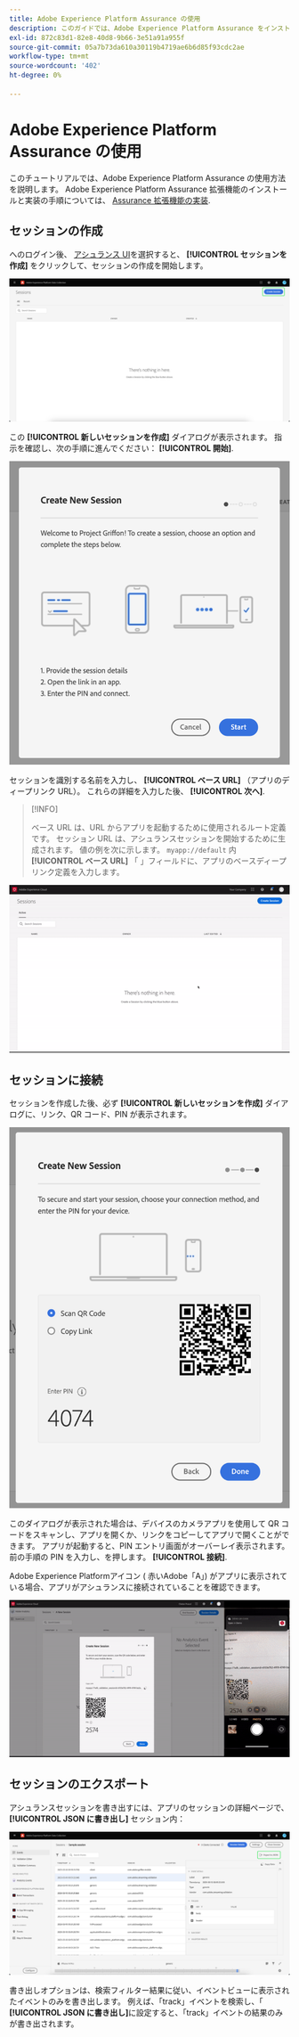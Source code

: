 ```yaml
---
title: Adobe Experience Platform Assurance の使用
description: このガイドでは、Adobe Experience Platform Assurance をインストールして実装した後の使用方法を説明します。
exl-id: 872c83d1-82e8-40d8-9b66-3e51a91a955f
source-git-commit: 05a7b73da610a30119b4719ae6b6d85f93cdc2ae
workflow-type: tm+mt
source-wordcount: '402'
ht-degree: 0%

---
```


# Adobe Experience Platform Assurance の使用

このチュートリアルでは、Adobe Experience Platform Assurance の使用方法を説明します。 Adobe Experience Platform Assurance 拡張機能のインストールと実装の手順については、 [Assurance 拡張機能の実装](./implement-assurance.md).

## セッションの作成

へのログイン後、 [アシュランス UI](https://experience.adobe.com/assurance)を選択すると、 **[!UICONTROL セッションを作成]** をクリックして、セッションの作成を開始します。

![「セッションを作成」ボタンがハイライト表示され、セッションを作成できる場所が示されます。](./images/using-assurance/create-session.png)

この **[!UICONTROL 新しいセッションを作成]** ダイアログが表示されます。 指示を確認し、次の手順に進んでください： **[!UICONTROL 開始]**.

![Create New Session ダイアログが表示され、Assurance の使用方法に関する手順が示されます。](./images/using-assurance/create-new-session.png)

セッションを識別する名前を入力し、 **[!UICONTROL ベース URL]** （アプリのディープリンク URL）。 これらの詳細を入力した後、 **[!UICONTROL 次へ]**.

>[!INFO]
>
>ベース URL は、URL からアプリを起動するために使用されるルート定義です。 セッション URL は、アシュランスセッションを開始するために生成されます。 値の例を次に示します。 `myapp://default` 内 **[!UICONTROL ベース URL]** 「 」フィールドに、アプリのベースディープリンク定義を入力します。

![新しいセッションを作成するための完全なワークフローが表示されます。](./images/using-assurance/create-session.gif)

## セッションに接続

セッションを作成した後、必ず **[!UICONTROL 新しいセッションを作成]** ダイアログに、リンク、QR コード、PIN が表示されます。

![アシュランスセッションに接続するためのオプションを示すダイアログが表示されます。](./images/using-assurance/create-new-session-pin.png)

このダイアログが表示された場合は、デバイスのカメラアプリを使用して QR コードをスキャンし、アプリを開くか、リンクをコピーしてアプリで開くことができます。 アプリが起動すると、PIN エントリ画面がオーバーレイ表示されます。 前の手順の PIN を入力し、を押します。 **[!UICONTROL 接続]**.

Adobe Experience Platformアイコン ( 赤いAdobe「A」) がアプリに表示されている場合、アプリがアシュランスに接続されていることを確認できます。

![アプリケーションをアシュランスセッションに接続するための完全なワークフローが表示されます。](./images/using-assurance/connect-session.gif)

## セッションのエクスポート

アシュランスセッションを書き出すには、アプリのセッションの詳細ページで、 **[!UICONTROL JSON に書き出し]** セッション内：

![セッションのエクスポート](./images/using-assurance/export-session.png)

書き出しオプションは、検索フィルター結果に従い、イベントビューに表示されたイベントのみを書き出します。 例えば、「track」イベントを検索し、「 **[!UICONTROL JSON に書き出し]**&#x200B;に設定すると、「track」イベントの結果のみが書き出されます。
